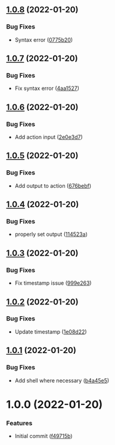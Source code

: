 ## [1.0.8](https://github.com/awazevr/restore-previous-run-result-action/compare/v1.0.7...v1.0.8) (2022-01-20)


### Bug Fixes

* Syntax error ([0775b20](https://github.com/awazevr/restore-previous-run-result-action/commit/0775b20b79c4c2ae3a11b9a52008dfee3f403142))

## [1.0.7](https://github.com/awazevr/restore-previous-run-result-action/compare/v1.0.6...v1.0.7) (2022-01-20)


### Bug Fixes

* Fix syntax error ([4aa1527](https://github.com/awazevr/restore-previous-run-result-action/commit/4aa152761504788dd5b631b860bd46434782cc6e))

## [1.0.6](https://github.com/awazevr/restore-previous-run-result-action/compare/v1.0.5...v1.0.6) (2022-01-20)


### Bug Fixes

* Add action input ([2e0e3d7](https://github.com/awazevr/restore-previous-run-result-action/commit/2e0e3d73e800c23c1932d52298ca5288479fc18f))

## [1.0.5](https://github.com/awazevr/restore-previous-run-result-action/compare/v1.0.4...v1.0.5) (2022-01-20)


### Bug Fixes

* Add output to action ([676bebf](https://github.com/awazevr/restore-previous-run-result-action/commit/676bebf011f7dfc5e9aac05cbb1f59b9d1d683af))

## [1.0.4](https://github.com/awazevr/restore-previous-run-result-action/compare/v1.0.3...v1.0.4) (2022-01-20)


### Bug Fixes

* properly set output ([114523a](https://github.com/awazevr/restore-previous-run-result-action/commit/114523acb1fadfae6c2a724db4766bcb88528e57))

## [1.0.3](https://github.com/awazevr/restore-previous-run-result-action/compare/v1.0.2...v1.0.3) (2022-01-20)


### Bug Fixes

* Fix timestamp issue ([999e263](https://github.com/awazevr/restore-previous-run-result-action/commit/999e2637d29d785ae2c0691ecd9917c0925ac309))

## [1.0.2](https://github.com/awazevr/restore-previous-run-result-action/compare/v1.0.1...v1.0.2) (2022-01-20)


### Bug Fixes

* Update timestamp ([1e08d22](https://github.com/awazevr/restore-previous-run-result-action/commit/1e08d224e3898bce8a43bba2e0395e1861b4238f))

## [1.0.1](https://github.com/awazevr/restore-previous-run-result-action/compare/v1.0.0...v1.0.1) (2022-01-20)


### Bug Fixes

* Add shell where necessary ([b4a45e5](https://github.com/awazevr/restore-previous-run-result-action/commit/b4a45e5fa1bfc209f3ed8d71b9b3eb409d5e8e12))

# 1.0.0 (2022-01-20)


### Features

* Initial commit ([f49715b](https://github.com/awazevr/restore-previous-run-result-action/commit/f49715b0a345ae72d187eb1d28cf31f9a4907732))
